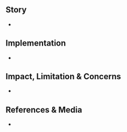 ## Story
<!--
    Add the story URL here. Prefer the short link format,
    e.g. https://ingedatadev.atlassian.net/browse/RH-1234
-->

-

## Implementation
<!--
    Describe what is the purpose of this PR.
    What is a problem to solve?
    What is served to story?
-->

-

## Impact, Limitation & Concerns

<!--
    Describe the big picture of your changes here to communicate
    to the team why we should consider and to accept this pull request.
-->

-

## References & Media

<!--
    URL, docs, screenshots, gif, etc.
-->

-